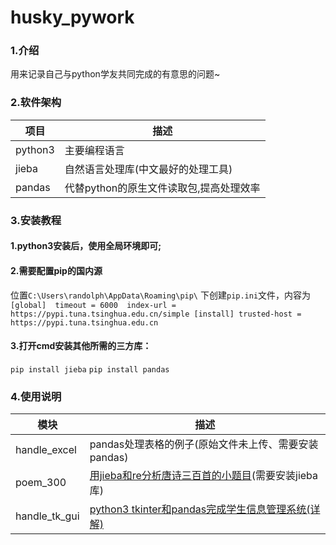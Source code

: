 <!--
 * @Author: randolph
 * @Date: 2020-06-01 23:55:30
 * @LastEditors: randolph
 * @LastEditTime: 2020-06-04 00:43:12
 * @version: 1.0
 * @Contact: cyg0504@outlook.com
 * @Descripttion: 
--> 
# husky_pywork

### 1.介绍
用来记录自己与python学友共同完成的有意思的问题~

### 2.软件架构

| 项目    | 描述                                    |
| ------- | --------------------------------------- |
| python3 | 主要编程语言                            |
| jieba   | 自然语言处理库(中文最好的处理工具)      |
| pandas  | 代替python的原生文件读取包,提高处理效率 |

### 3.安装教程
#### 1.python3安装后，使用全局环境即可;
#### 2.需要配置pip的国内源
位置`C:\Users\randolph\AppData\Roaming\pip\`
下创建`pip.ini`文件，内容为
`[global] 
timeout = 6000 
index-url = https://pypi.tuna.tsinghua.edu.cn/simple
[install]
trusted-host = https://pypi.tuna.tsinghua.edu.cn`
#### 3.打开cmd安装其他所需的三方库：
`pip install jieba`
`pip install pandas`

### 4.使用说明

| 模块          | 描述                                                         |
| ------------- | ------------------------------------------------------------ |
| handle_excel  | pandas处理表格的例子(原始文件未上传、需要安装pandas)         |
| poem_300      | [用jieba和re分析唐诗三百首的小题目](https://blog.csdn.net/qq_33997198/article/details/106493983)(需要安装jieba库) |
| handle_tk_gui | [python3 tkinter和pandas完成学生信息管理系统(详解)](https://blog.csdn.net/qq_33997198/article/details/106535544) |


